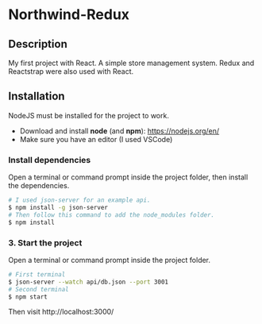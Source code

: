 # Northwind-Redux


## Description

My first project with React. A simple store management system. Redux and Reactstrap were also used with React.


## Installation

NodeJS must be installed for the project to work.

- Download and install **node** (and **npm**): https://nodejs.org/en/
- Make sure you have an editor (I used VSCode)


### Install dependencies

Open a terminal or command prompt inside the project folder, then install the dependencies.

```Bash
# I used json-server for an example api.
$ npm install -g json-server
# Then follow this command to add the node_modules folder.
$ npm install
```

### 3. Start the project

Open a terminal or command prompt inside the project folder.

```Bash
# First terminal
$ json-server --watch api/db.json --port 3001
# Second terminal
$ npm start
```

Then visit http://localhost:3000/